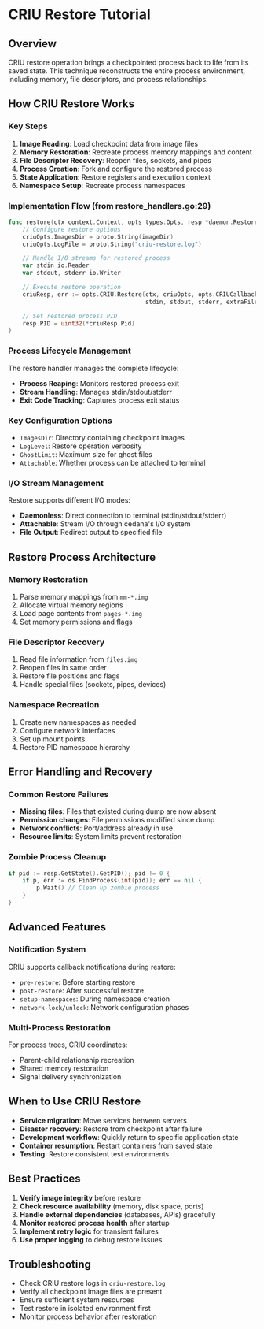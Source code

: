 # CRIU Restore Tutorial

## Overview
CRIU restore operation brings a checkpointed process back to life from its saved state. This technique reconstructs the entire process environment, including memory, file descriptors, and process relationships.

## How CRIU Restore Works

### Key Steps
1. **Image Reading**: Load checkpoint data from image files
2. **Memory Restoration**: Recreate process memory mappings and content
3. **File Descriptor Recovery**: Reopen files, sockets, and pipes
4. **Process Creation**: Fork and configure the restored process
5. **State Application**: Restore registers and execution context
6. **Namespace Setup**: Recreate process namespaces

### Implementation Flow (from restore_handlers.go:29)
```go
func restore(ctx context.Context, opts types.Opts, resp *daemon.RestoreResp, req *daemon.RestoreReq) {
    // Configure restore options
    criuOpts.ImagesDir = proto.String(imageDir)
    criuOpts.LogFile = proto.String("criu-restore.log")

    // Handle I/O streams for restored process
    var stdin io.Reader
    var stdout, stderr io.Writer

    // Execute restore operation
    criuResp, err := opts.CRIU.Restore(ctx, criuOpts, opts.CRIUCallback,
                                       stdin, stdout, stderr, extraFiles...)

    // Set restored process PID
    resp.PID = uint32(*criuResp.Pid)
}
```

### Process Lifecycle Management
The restore handler manages the complete lifecycle:
- **Process Reaping**: Monitors restored process exit
- **Stream Handling**: Manages stdin/stdout/stderr
- **Exit Code Tracking**: Captures process exit status

### Key Configuration Options
- `ImagesDir`: Directory containing checkpoint images
- `LogLevel`: Restore operation verbosity
- `GhostLimit`: Maximum size for ghost files
- `Attachable`: Whether process can be attached to terminal

### I/O Stream Management
Restore supports different I/O modes:
- **Daemonless**: Direct connection to terminal (stdin/stdout/stderr)
- **Attachable**: Stream I/O through cedana's I/O system
- **File Output**: Redirect output to specified file

## Restore Process Architecture

### Memory Restoration
1. Parse memory mappings from `mm-*.img`
2. Allocate virtual memory regions
3. Load page contents from `pages-*.img`
4. Set memory permissions and flags

### File Descriptor Recovery
1. Read file information from `files.img`
2. Reopen files in same order
3. Restore file positions and flags
4. Handle special files (sockets, pipes, devices)

### Namespace Recreation
1. Create new namespaces as needed
2. Configure network interfaces
3. Set up mount points
4. Restore PID namespace hierarchy

## Error Handling and Recovery

### Common Restore Failures
- **Missing files**: Files that existed during dump are now absent
- **Permission changes**: File permissions modified since dump
- **Network conflicts**: Port/address already in use
- **Resource limits**: System limits prevent restoration

### Zombie Process Cleanup
```go
if pid := resp.GetState().GetPID(); pid != 0 {
    if p, err := os.FindProcess(int(pid)); err == nil {
        p.Wait() // Clean up zombie process
    }
}
```

## Advanced Features

### Notification System
CRIU supports callback notifications during restore:
- `pre-restore`: Before starting restore
- `post-restore`: After successful restore
- `setup-namespaces`: During namespace creation
- `network-lock/unlock`: Network configuration phases

### Multi-Process Restoration
For process trees, CRIU coordinates:
- Parent-child relationship recreation
- Shared memory restoration
- Signal delivery synchronization

## When to Use CRIU Restore
- **Service migration**: Move services between servers
- **Disaster recovery**: Restore from checkpoint after failure
- **Development workflow**: Quickly return to specific application state
- **Container resumption**: Restart containers from saved state
- **Testing**: Restore consistent test environments

## Best Practices
1. **Verify image integrity** before restore
2. **Check resource availability** (memory, disk space, ports)
3. **Handle external dependencies** (databases, APIs) gracefully
4. **Monitor restored process health** after startup
5. **Implement retry logic** for transient failures
6. **Use proper logging** to debug restore issues

## Troubleshooting
- Check CRIU restore logs in `criu-restore.log`
- Verify all checkpoint image files are present
- Ensure sufficient system resources
- Test restore in isolated environment first
- Monitor process behavior after restoration
